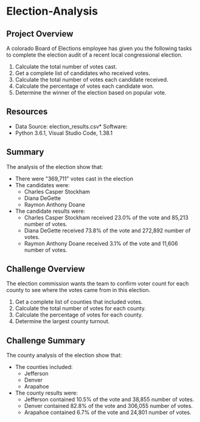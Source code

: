 # Election-Analysis

## Project Overview

A colorado Board of Elections employee has given you the following tasks to complete the election audit of a recent local congressional election.

1. Calculate the total number of votes cast.
2. Get a complete list of candidates who received votes.
3. Calculate the total number of votes each candidate received.
4. Calculate the percentage of votes each candidate won.
5. Determine the winner of the election based on popular vote.

## Resources

* Data Source:  election_results.csv* Software:  
* Python 3.6.1, Visual Studio Code, 1.38.1

## Summary

The analysis of the election show that:

* There were "369,711" votes cast in the election
* The candidates were:
  * Charles Casper Stockham
  * Diana DeGette
  * Raymon Anthony Doane
* The candidate results were:
  * Charles Casper Stockham received 23.0% of the vote and 85,213 number of votes.
  * Diana DeGette received 73.8% of the vote and 272,892 number of votes.
  * Raymon Anthony Doane received 3.1% of the vote and 11,606 number of votes.
 
## Challenge Overview

The election commission wants the team to confirm voter count for each county to see where the votes came from in this election.

1. Get a complete list of counties that included votes.
2. Calculate the total number of votes for each county.
3. Calculate the percentage of votes for each county.
4. Determine the largest county turnout.

## Challenge Summary

The county analysis of the election show that:

* The counties included:
  * Jefferson
  * Denver
  * Arapahoe
* The county results were:
  * Jefferson contained 10.5% of the vote and 38,855 number of votes.
  * Denver contained 82.8% of the vote and 306,055 number of votes.
  * Arapahoe contained 6.7% of the vote and 24,801 number of votes.
